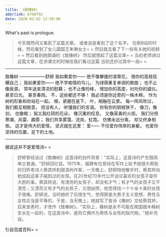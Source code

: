 ```yaml
---
title: 《致橡树》
abbrlink: 6769f92
date: 2020-02-02 13:58:00
---
```

What's past is prologue.

<!--more-->

>今天偶然间又看到了这篇文章。
>或者说是看到了这个名字。
>在刷B站的时候，然后看到了女儿国国王朱琳女士= =
>然后就去看了下一些有关她的视频= =
>然后看到她朗诵的《致橡树》
>然后就想起了这篇文章= =
>当初老师讲过这篇文章，在讲课文的时候给我们看过这篇
>当初还抄过其中一段= =



----------
致橡树 ——————舒婷
我如果爱你——
绝不像攀援的凌霄花，
借你的高枝炫耀自己；
我如果爱你——
绝不学痴情的鸟儿，
为绿荫重复单调的歌曲；
也不止像泉源，
常年送来清凉的慰藉；
也不止像险峰，
增加你的高度，衬托你的威仪。
甚至日光。
甚至春雨。
不，这些都还不够！
我必须是你近旁的一株木棉，
作为树的形象和你站在一起。
根，紧握在底下，
叶，相融在云里。
每一阵风吹过，
我们都互相致意，
但没有人，
听懂我们的言语。
你有你的铜枝铁干，
像刀，像剑，
也像戟；
我又我红硕的花朵，
像沉重的叹息，
又像英勇的火炬。
我们分担寒潮、风雷、霹雳；
我们共享雾霭、流岚、虹霓。
仿佛永远分离，
却又终身相依。
这才是伟大的爱情，
坚贞就在这里：
爱——
不仅爱你伟岸的身躯，
也爱你坚持的位置，足下的土地。

----------

据说这并不是爱情诗= =

> 舒婷曾经谈过《致橡树》这首诗的创作背景："实际上，这首诗的产生既简单又普通。"舒婷回忆说。1975年，福建有位曾经在写作上给予她很大帮助的归侨老诗人蔡其矫到鼓浪屿作客，一天晚上，舒婷陪他散步时，蔡其矫向她说起这辈子碰到过的女孩。在20世纪70年代公开谈论喜欢的女孩子是件大胆的事。蔡其矫说，有漂亮的女孩子，却没有才气；有才气的女孩子又不漂亮；又漂亮又有才气的女孩子，又很凶悍，他觉得找一个十全十美的女孩子很难。舒婷说，当时她听了后很生气，觉得那是大男子主义思想，男性与女性应当是平等的，于是，当天晚上，她就写了首诗《橡树》交给蔡其矫，后来发表时，才改作《致橡树》。"实际上，橡树是永不可能在南国跟木棉树生长在一起的，在这首诗中，是将它俩作为男性与女性的指代物。"她补充说。

引自百度百科= =

